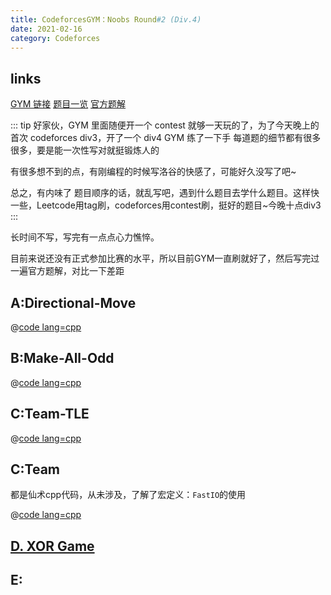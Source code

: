 ```yaml
---
title: CodeforcesGYM：Noobs Round#2 (Div.4)
date: 2021-02-16
category: Codeforces
---
```


## links

[GYM 链接](https://codeforces.com/gym/102942/)
[题目一览](https://codeforces.com/gym/102942/problems)
[官方题解](https://codeforces.com/blog/entry/87253)

::: tip
好家伙，GYM 里面随便开一个 contest 就够一天玩的了，为了今天晚上的首次 codeforces div3，开了一个 div4 GYM 练了一下手
每道题的细节都有很多很多，要是能一次性写对就挺锻炼人的

有很多想不到的点，有刚编程的时候写洛谷的快感了，可能好久没写了吧~

总之，有内味了
题目顺序的话，就乱写吧，遇到什么题目去学什么题目。这样快一些，Leetcode用tag刷，codeforces用contest刷，挺好的题目~今晚十点div3
:::

长时间不写，写完有一点点心力憔悴。

目前来说还没有正式参加比赛的水平，所以目前GYM一直刷就好了，然后写完过一遍官方题解，对比一下差距

## A:Directional-Move

@[code lang=cpp](@/code/codedorces/Noobs-Round-#2-(Div.-4)-by-Rudro25/A.-Directional-Move.cpp)

## B:Make-All-Odd

@[code lang=cpp](@/code/codedorces/Noobs-Round-#2-(Div.-4)-by-Rudro25/B.-Make-All-Odd.cpp)

## C:Team-TLE

@[code lang=cpp](@/code/codedorces/Noobs-Round-#2-(Div.-4)-by-Rudro25/C.-Team-TLE.cpp)

## C:Team

都是仙术cpp代码，从未涉及，了解了宏定义：`FastIO`的使用

@[code lang=cpp](@/code/codedorces/Noobs-Round-#2-(Div.-4)-by-Rudro25/C.-Team-TLE.cpp)

## [D. XOR Game](https://codeforces.com/gym/102942/problem/D)



## E:

